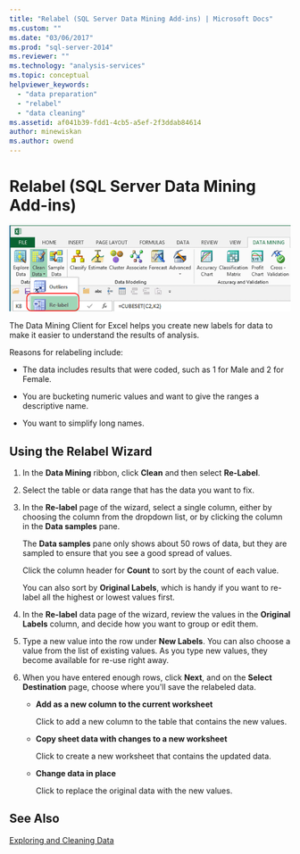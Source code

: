 ```yaml
---
title: "Relabel (SQL Server Data Mining Add-ins) | Microsoft Docs"
ms.custom: ""
ms.date: "03/06/2017"
ms.prod: "sql-server-2014"
ms.reviewer: ""
ms.technology: "analysis-services"
ms.topic: conceptual
helpviewer_keywords: 
  - "data preparation"
  - "relabel"
  - "data cleaning"
ms.assetid: af041b39-fdd1-4cb5-a5ef-2f3ddab84614
author: minewiskan
ms.author: owend
---
```

# Relabel (SQL Server Data Mining Add-ins)
  ![Office 13 icon for Relabel tool](media/dm13-relabel.gif "Office 13 icon for Relabel tool")

 The Data Mining Client for Excel helps you create new labels for data to make it easier to understand the results of analysis.

 Reasons for relabeling include:

-   The data includes results that were coded, such as 1 for Male and 2 for Female.

-   You are bucketing numeric values and want to give the ranges a descriptive name.

-   You want to simplify long names.

## Using the Relabel Wizard

1.  In the **Data Mining** ribbon, click **Clean** and then select **Re-Label**.

2.  Select the table or data range that has the data you want to fix.

3.  In the **Re-label** page of the wizard, select a single column, either by choosing the column from the dropdown list, or by clicking the column in the **Data samples** pane.

     The **Data samples** pane only shows about 50 rows of data, but they are sampled to ensure that you see a good spread of values.

     Click the column header for **Count** to sort by the count of each value.

     You can also sort by **Original Labels**, which is handy if you want to re-label all the highest or lowest values first.

4.  In the **Re-label** data page of the wizard, review the values in the **Original Labels** column, and decide how you want to group or edit them.

5.  Type a new value into the row under **New Labels**. You can also choose a value from the list of existing values. As you type new values, they become available for re-use right away.

6.  When you have entered enough rows, click **Next**, and on the **Select Destination** page, choose where you'll save the relabeled data.

    -   **Add as a new column to the current worksheet**

         Click to add a new column to the table that contains the new values.

    -   **Copy sheet data with changes to a new worksheet**

         Click to create a new worksheet that contains the updated data.

    -   **Change data in place**

         Click to replace the original data with the new values.

## See Also
 [Exploring and Cleaning Data](exploring-and-cleaning-data.md)


